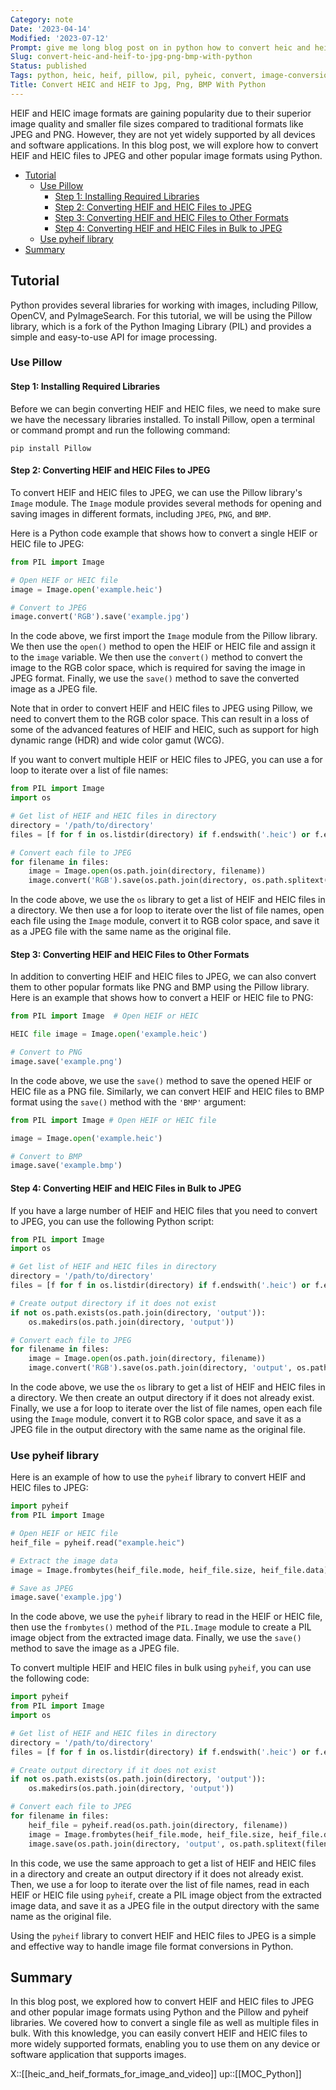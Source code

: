 ```yaml
---
Category: note
Date: '2023-04-14'
Modified: '2023-07-12'
Prompt: give me long blog post on in python how to convert heic and heif to jpeg and other popular formats. in the post give me full working code
Slug: convert-heic-and-heif-to-jpg-png-bmp-with-python
Status: published
Tags: python, heic, heif, pillow, pil, pyheic, convert, image-conversion, compression
Title: Convert HEIC and HEIF to Jpg, Png, BMP With Python
---
```

HEIF and HEIC image formats are gaining popularity due to their superior image quality and smaller file sizes compared to traditional formats like JPEG and PNG. However, they are not yet widely supported by all devices and software applications. In this blog post, we will explore how to convert HEIF and HEIC files to JPEG and other popular image formats using Python.

<!-- MarkdownTOC levels="2,3,4" autolink="true" autoanchor="true" -->

- [Tutorial](#tutorial)
    - [Use Pillow](#use-pillow)
        - [Step 1: Installing Required Libraries](#step-1-installing-required-libraries)
        - [Step 2: Converting HEIF and HEIC Files to JPEG](#step-2-converting-heif-and-heic-files-to-jpeg)
        - [Step 3: Converting HEIF and HEIC Files to Other Formats](#step-3-converting-heif-and-heic-files-to-other-formats)
        - [Step 4: Converting HEIF and HEIC Files in Bulk to JPEG](#step-4-converting-heif-and-heic-files-in-bulk-to-jpeg)
    - [Use pyheif library](#use-pyheif-library)
- [Summary](#summary)

<!-- /MarkdownTOC -->

<a id="tutorial"></a>
## Tutorial
Python provides several libraries for working with images, including Pillow, OpenCV, and PyImageSearch. For this tutorial, we will be using the Pillow library, which is a fork of the Python Imaging Library (PIL) and provides a simple and easy-to-use API for image processing.

<a id="use-pillow"></a>
### Use Pillow

<a id="step-1-installing-required-libraries"></a>
#### Step 1: Installing Required Libraries

Before we can begin converting HEIF and HEIC files, we need to make sure we have the necessary libraries installed. To install Pillow, open a terminal or command prompt and run the following command:

```
pip install Pillow
```

<a id="step-2-converting-heif-and-heic-files-to-jpeg"></a>
#### Step 2: Converting HEIF and HEIC Files to JPEG

To convert HEIF and HEIC files to JPEG, we can use the Pillow library's `Image` module. The `Image` module provides several methods for opening and saving images in different formats, including `JPEG`, `PNG`, and `BMP`.

Here is a Python code example that shows how to convert a single HEIF or HEIC file to JPEG:

```python
from PIL import Image

# Open HEIF or HEIC file
image = Image.open('example.heic')

# Convert to JPEG
image.convert('RGB').save('example.jpg')

```

In the code above, we first import the `Image` module from the Pillow library. We then use the `open()` method to open the HEIF or HEIC file and assign it to the `image` variable. We then use the `convert()` method to convert the image to the RGB color space, which is required for saving the image in JPEG format. Finally, we use the `save()` method to save the converted image as a JPEG file.

Note that in order to convert HEIF and HEIC files to JPEG using Pillow, we need to convert them to the RGB color space. This can result in a loss of some of the advanced features of HEIF and HEIC, such as support for high dynamic range (HDR) and wide color gamut (WCG).

If you want to convert multiple HEIF or HEIC files to JPEG, you can use a for loop to iterate over a list of file names:

```python
from PIL import Image
import os

# Get list of HEIF and HEIC files in directory
directory = '/path/to/directory'
files = [f for f in os.listdir(directory) if f.endswith('.heic') or f.endswith('.heif')]

# Convert each file to JPEG
for filename in files:
    image = Image.open(os.path.join(directory, filename))
    image.convert('RGB').save(os.path.join(directory, os.path.splitext(filename)[0] + '.jpg'))

```

In the code above, we use the `os` library to get a list of HEIF and HEIC files in a directory. We then use a for loop to iterate over the list of file names, open each file using the `Image` module, convert it to RGB color space, and save it as a JPEG file with the same name as the original file.

<a id="step-3-converting-heif-and-heic-files-to-other-formats"></a>
#### Step 3: Converting HEIF and HEIC Files to Other Formats

In addition to converting HEIF and HEIC files to JPEG, we can also convert them to other popular formats like PNG and BMP using the Pillow library. Here is an example that shows how to convert a HEIF or HEIC file to PNG:

```python
from PIL import Image  # Open HEIF or HEIC

HEIC file image = Image.open('example.heic')

# Convert to PNG
image.save('example.png')
```

In the code above, we use the `save()` method to save the opened HEIF or HEIC file as a PNG file.  Similarly, we can convert HEIF and HEIC files to BMP format using the `save()` method with the `'BMP'` argument:  

```python
from PIL import Image # Open HEIF or HEIC file 

image = Image.open('example.heic') 

# Convert to BMP 
image.save('example.bmp')
```

<a id="step-4-converting-heif-and-heic-files-in-bulk-to-jpeg"></a>
#### Step 4: Converting HEIF and HEIC Files in Bulk to JPEG

If you have a large number of HEIF and HEIC files that you need to convert to JPEG, you can use the following Python script:

```python
from PIL import Image
import os

# Get list of HEIF and HEIC files in directory
directory = '/path/to/directory'
files = [f for f in os.listdir(directory) if f.endswith('.heic') or f.endswith('.heif')]

# Create output directory if it does not exist
if not os.path.exists(os.path.join(directory, 'output')):
    os.makedirs(os.path.join(directory, 'output'))

# Convert each file to JPEG
for filename in files:
    image = Image.open(os.path.join(directory, filename))
    image.convert('RGB').save(os.path.join(directory, 'output', os.path.splitext(filename)[0] + '.jpg'))

```

In the code above, we use the `os` library to get a list of HEIF and HEIC files in a directory. We then create an output directory if it does not already exist. Finally, we use a for loop to iterate over the list of file names, open each file using the `Image` module, convert it to RGB color space, and save it as a JPEG file in the output directory with the same name as the original file.

<a id="use-pyheif-library"></a>
### Use pyheif library

Here is an example of how to use the `pyheif` library to convert HEIF and HEIC files to JPEG:

```python
import pyheif
from PIL import Image

# Open HEIF or HEIC file
heif_file = pyheif.read("example.heic")

# Extract the image data
image = Image.frombytes(heif_file.mode, heif_file.size, heif_file.data)

# Save as JPEG
image.save('example.jpg')

```

In the code above, we use the `pyheif` library to read in the HEIF or HEIC file, then use the `frombytes()` method of the `PIL.Image` module to create a PIL image object from the extracted image data. Finally, we use the `save()` method to save the image as a JPEG file.

To convert multiple HEIF and HEIC files in bulk using `pyheif`, you can use the following code:

```python
import pyheif
from PIL import Image
import os

# Get list of HEIF and HEIC files in directory
directory = '/path/to/directory'
files = [f for f in os.listdir(directory) if f.endswith('.heic') or f.endswith('.heif')]

# Create output directory if it does not exist
if not os.path.exists(os.path.join(directory, 'output')):
    os.makedirs(os.path.join(directory, 'output'))

# Convert each file to JPEG
for filename in files:
    heif_file = pyheif.read(os.path.join(directory, filename))
    image = Image.frombytes(heif_file.mode, heif_file.size, heif_file.data)
    image.save(os.path.join(directory, 'output', os.path.splitext(filename)[0] + '.jpg'))

```

In this code, we use the same approach to get a list of HEIF and HEIC files in a directory and create an output directory if it does not already exist. Then, we use a for loop to iterate over the list of file names, read in each HEIF or HEIC file using `pyheif`, create a PIL image object from the extracted image data, and save it as a JPEG file in the output directory with the same name as the original file.

Using the `pyheif` library to convert HEIF and HEIC files to JPEG is a simple and effective way to handle image file format conversions in Python.

<a id="summary"></a>
## Summary

In this blog post, we explored how to convert HEIF and HEIC files to JPEG and other popular image formats using Python and the Pillow and pyheif libraries. We covered how to convert a single file as well as multiple files in bulk. With this knowledge, you can easily convert HEIF and HEIC files to more widely supported formats, enabling you to use them on any device or software application that supports images.

X::[[heic_and_heif_formats_for_image_and_video]]
up::[[MOC_Python]]